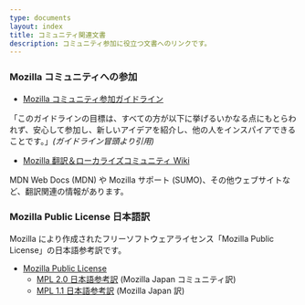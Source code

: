 ```yaml
---
type: documents
layout: index
title: コミュニティ関連文書
description: コミュニティ参加に役立つ文書へのリンクです。
---
```


### Mozilla コミュニティへの参加

* [Mozilla コミュニティ参加ガイドライン](https://www.mozilla.org/ja/about/governance/policies/participation/)

「このガイドラインの目標は、すべての方が以下に挙げるいかなる点にもとらわれず、安心して参加し、新しいアイデアを紹介し、他の人をインスパイアできることです。」_(ガイドライン冒頭より引用)_

* [Mozilla 翻訳＆ローカライズコミュニティ Wiki](https://github.com/mozilla-japan/translation/wiki)

MDN Web Docs (MDN) や Mozilla サポート (SUMO)、その他ウェブサイトなど、翻訳関連の情報があります。

### Mozilla Public License 日本語訳

Mozilla により作成されたフリーソフトウェアライセンス「Mozilla Public License」の日本語参考訳です。

* [Mozilla Public License](/documents/mpl/)
  * [MPL 2.0 日本語参考訳](/documents/mpl/2.0/) (Mozilla Japan コミュニティ訳)
  * [MPL 1.1 日本語参考訳](/documents/mpl/MPL-1.1J.html) (Mozilla Japan 訳)
